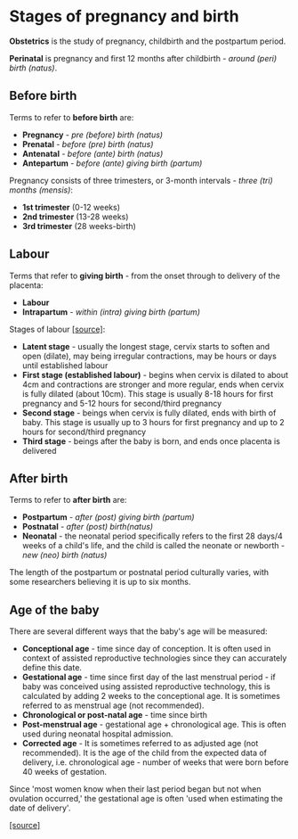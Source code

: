 # Stages of pregnancy and birth

**Obstetrics** is the study of pregnancy, childbirth and the postpartum period.

**Perinatal** is pregnancy and first 12 months after childbirth - *around (peri) birth (natus)*.

## Before birth

Terms to refer to **before birth** are:
* **Pregnancy** - *pre (before) birth (natus)*
* **Prenatal** - *before (pre) birth (natus)*
* **Antenatal** - *before (ante) birth (natus)*
* **Antepartum** - *before (ante) giving birth (partum)*

Pregnancy consists of three trimesters, or 3-month intervals - *three (tri) months (mensis)*:
* **1st trimester** (0-12 weeks)
* **2nd trimester** (13-28 weeks)
* **3rd trimester** (28 weeks-birth)

## Labour

Terms that refer to **giving birth** - from the onset through to delivery of the placenta:
* **Labour**
* **Intrapartum** - *within (intra) giving birth (partum)*

Stages of labour [[source]](https://www.nhs.uk/pregnancy/labour-and-birth/what-happens/the-stages-of-labour-and-birth/):
* **Latent stage** - usually the longest stage, cervix starts to soften and open (dilate), may being irregular contractions, may be hours or days until established labour
* **First stage (established labour)** - begins when cervix is dilated to about 4cm and contractions are stronger and more regular, ends when cervix is fully dilated (about 10cm). This stage is usually 8-18 hours for first pregnancy and 5-12 hours for second/third pregnancy
* **Second stage** - beings when cervix is fully dilated, ends with birth of baby. This stage is usually up to 3 hours for first pregnancy and up to 2 hours for second/third pregnancy
* **Third stage** - beings after the baby is born, and ends once placenta is delivered

## After birth

Terms to refer to **after birth** are:
* **Postpartum** - *after (post) giving birth (partum)*
* **Postnatal** - *after (post) birth(natus)*
* **Neonatal** - the neonatal period specifically refers to the first 28 days/4 weeks of a child's life, and the child is called the neonate or newborth - *new (neo) birth (natus)*

The length of the postpartum or postnatal period culturally varies, with some researchers believing it is up to six months.

## Age of the baby

There are several different ways that the baby's age will be measured:
* **Conceptional age** - time since day of conception. It is often used in context of assisted reproductive technologies since they can accurately define this date.
* **Gestational age** - time since first day of the last menstrual period - if baby was conceived using assisted reproductive technology, this is calculated by adding 2 weeks to the conceptional age. It is sometimes referred to as menstrual age (not recommended).
* **Chronological or post-natal age** - time since birth
* **Post-menstrual age** - gestational age + chronological age. This is often used during neonatal hospital admission.
* **Corrected age** - It is sometimes referred to as adjusted age (not recommended). It is the age of the child from the expected data of delivery, i.e. chronological age - number of weeks that were born before 40 weeks of gestation.

Since 'most women know when their last period began but not when ovulation occurred,' the gestational age is often 'used when estimating the date of delivery'.

[[source]](https://doi.org/10.1542/peds.2004-1915)